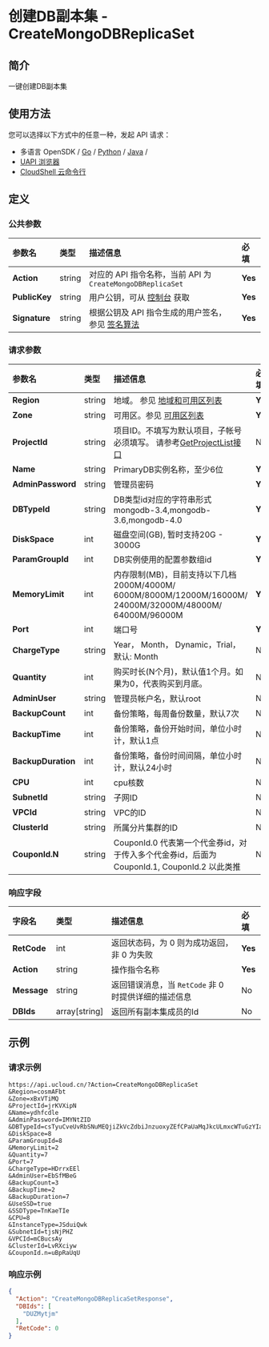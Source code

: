 # 创建DB副本集 - CreateMongoDBReplicaSet

## 简介

一键创建DB副本集






## 使用方法

您可以选择以下方式中的任意一种，发起 API 请求：
- 多语言 OpenSDK / [Go](https://github.com/ucloud/ucloud-sdk-go) / [Python](https://github.com/ucloud/ucloud-sdk-python3) / [Java](https://github.com/ucloud/ucloud-sdk-java) /
- [UAPI 浏览器](https://console.ucloud.cn/uapi/detail?id=CreateMongoDBReplicaSet)
- [CloudShell 云命令行](https://shell.ucloud.cn/)


## 定义

### 公共参数

| 参数名 | 类型 | 描述信息 | 必填 |
|:---|:---|:---|:---|
| **Action**     | string  | 对应的 API 指令名称，当前 API 为 `CreateMongoDBReplicaSet`                        | **Yes** |
| **PublicKey**  | string  | 用户公钥，可从 [控制台](https://console.ucloud.cn/uapi/apikey) 获取                                             | **Yes** |
| **Signature**  | string  | 根据公钥及 API 指令生成的用户签名，参见 [签名算法](api/summary/signature.md)  | **Yes** |

### 请求参数

| 参数名 | 类型 | 描述信息 | 必填 |
|:---|:---|:---|:---|
| **Region** | string | 地域。 参见 [地域和可用区列表](https://docs.ucloud.cn/api/summary/regionlist) |**Yes**|
| **Zone** | string | 可用区。参见 [可用区列表](https://docs.ucloud.cn/api/summary/regionlist) |**Yes**|
| **ProjectId** | string | 项目ID。不填写为默认项目，子帐号必须填写。 请参考[GetProjectList接口](https://docs.ucloud.cn/api/summary/get_project_list) |No|
| **Name** | string | PrimaryDB实例名称，至少6位 |**Yes**|
| **AdminPassword** | string | 管理员密码 |**Yes**|
| **DBTypeId** | string | DB类型id对应的字符串形式 mongodb-3.4,mongodb-3.6,mongodb-4.0 |**Yes**|
| **DiskSpace** | int | 磁盘空间(GB), 暂时支持20G - 3000G |**Yes**|
| **ParamGroupId** | int | DB实例使用的配置参数组id |**Yes**|
| **MemoryLimit** | int | 内存限制(MB)，目前支持以下几档 2000M/4000M/ 6000M/8000M/12000M/16000M/ 24000M/32000M/48000M/ 64000M/96000M |**Yes**|
| **Port** | int | 端口号 |**Yes**|
| **ChargeType** | string | Year， Month， Dynamic，Trial，默认: Month |No|
| **Quantity** | int | 购买时长(N个月)，默认值1个月。如果为0，代表购买到月底。 |No|
| **AdminUser** | string | 管理员帐户名，默认root |No|
| **BackupCount** | int | 备份策略，每周备份数量，默认7次 |No|
| **BackupTime** | int | 备份策略，备份开始时间，单位小时计，默认1点 |No|
| **BackupDuration** | int | 备份策略，备份时间间隔，单位小时计，默认24小时 |No|
| **CPU** | int | cpu核数 |No|
| **SubnetId** | string | 子网ID |No|
| **VPCId** | string | VPC的ID |No|
| **ClusterId** | string | 所属分片集群的ID |No|
| **CouponId.N** | string | CouponId.0 代表第一个代金券id，对于传入多个代金券id，后面为 CouponId.1, CouponId.2 以此类推 |No|

### 响应字段

| 字段名 | 类型 | 描述信息 | 必填 |
|:---|:---|:---|:---|
| **RetCode** | int | 返回状态码，为 0 则为成功返回，非 0 为失败 |**Yes**|
| **Action** | string | 操作指令名称 |**Yes**|
| **Message** | string | 返回错误消息，当 `RetCode` 非 0 时提供详细的描述信息 |No|
| **DBIds** | array[string] | 返回所有副本集成员的Id |No|




## 示例

### 请求示例
    
```
https://api.ucloud.cn/?Action=CreateMongoDBReplicaSet
&Region=cosmAFbt
&Zone=xBxVTiMQ
&ProjectId=jrKVXipN
&Name=ydhfcdle
&AdminPassword=IMYNtZID
&DBTypeId=csTyuCveUvRbSNuMEQjiZkVcZdbiJnzuoxyZEfCPaUaMqJkcULmxcWTuGzYIaJdNtyPyfTifdEQIWGFGALkrDbHvVVAiRmdqHvtMBSsnnFRRLSOnMoAKdzSaBPxbEKrwVPZHMtivhOKqIPdMYnnbZklWtPCuHzGdwkfoPQFNAgEzLdxQieISIPOlTBdJYUfLGvCjtzICKdUaSlstsdQMvHluipqJscHJfpzqQBLYJSclSxXLtpxoiDYEjZdGmjeBsVpxcNIKIsRAHLLVLAtzGdsKbmyZphqiTHhjAHvtcmtccHYmqdeYMNLRMingKSPGgEFpqVmkvOrwAngbxiOwCDkgOVstLPwptFuYUfSzopDWOhupQAWKZDVEsADvdcBQTUXzrclMdoQhFusTDPWxmyGfWuwfzlNDgMhGaNWZkNKJQFRiDQgueKwnOvlzKfRuXGserAzG
&DiskSpace=8
&ParamGroupId=8
&MemoryLimit=2
&Quantity=7
&Port=7
&ChargeType=HDrrxEEl
&AdminUser=EbSfMBeG
&BackupCount=3
&BackupTime=2
&BackupDuration=7
&UseSSD=true
&SSDType=TnKaeTIe
&CPU=8
&InstanceType=JSduiQwk
&SubnetId=tjsNjPHZ
&VPCId=mCBucsAy
&ClusterId=LvRXciyw
&CouponId.n=uBpRaUqU
```

### 响应示例
    
```json
{
  "Action": "CreateMongoDBReplicaSetResponse",
  "DBIds": [
    "DUZMytjm"
  ],
  "RetCode": 0
}
```






